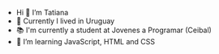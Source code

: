 - Hi  👋 I’m Tatiana 
-  📍 Currently I lived in Uruguay
- 📚  I'm currently a student at Jovenes a Programar (Ceibal)
- 🌱 I’m learning JavaScript, HTML and CSS


<!---
talentot/talentot is a ✨ special ✨ repository because its `README.md` (this file) appears on your GitHub profile.
You can click the Preview link to take a look at your changes.
--->
